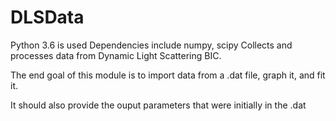 # DLSData
Python 3.6 is used
Dependencies include numpy, scipy
Collects and processes data from Dynamic Light Scattering BIC.

The end goal of this module is to import data from a .dat file, graph it, and fit it.

It should also provide the ouput parameters that were initially in the .dat

